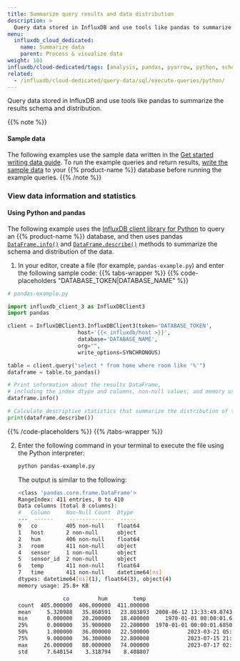 ```yaml
---
title: Summarize query results and data distribution
description: >
  Query data stored in InfluxDB and use tools like pandas to summarize the results schema and distribution.
menu:
  influxdb_cloud_dedicated:
    name: Summarize data
    parent: Process & visualize data
weight: 101
influxdb/cloud-dedicated/tags: [analysis, pandas, pyarrow, python, schema]
related:
  - /influxdb/cloud-dedicated/query-data/sql/execute-queries/python/
---
```


Query data stored in InfluxDB and use tools like pandas to summarize the results schema and distribution.

{{% note %}}
#### Sample data

The following examples use the sample data written in the
[Get started writing data guide](/influxdb/cloud-dedicated/get-started/write/).
To run the example queries and return results,
[write the sample data](/influxdb/cloud-dedicated/get-started/write/#write-line-protocol-to-influxdb)
to your {{% product-name %}} database before running the example queries.
{{% /note %}}

### View data information and statistics

#### Using Python and pandas

The following example uses the [InfluxDB client library for Python](/influxdb/cloud-dedicated/reference/client-libraries/v3/python/) to query an {{% product-name %}} database,
and then uses pandas [`DataFrame.info()`](https://pandas.pydata.org/docs/reference/api/pandas.DataFrame.info.html) and [`DataFrame.describe()`](https://pandas.pydata.org/docs/reference/api/pandas.DataFrame.describe.html) methods to summarize the schema and distribution of the data.

1.  In your editor, create a file (for example, `pandas-example.py`) and enter the following sample code:
    <!-- tabs-wrapper allows code-placeholders to work when indented -->
    {{% tabs-wrapper %}}
{{% code-placeholders "DATABASE_TOKEN|DATABASE_NAME" %}}
```py
# pandas-example.py

import influxdb_client_3 as InfluxDBClient3
import pandas

client = InfluxDBClient3.InfluxDBClient3(token='DATABASE_TOKEN',
                      host='{{< influxdb/host >}}',
                      database='DATABASE_NAME',
                      org="",
                      write_options=SYNCHRONOUS)

table = client.query("select * from home where room like '%'")
dataframe = table.to_pandas()

# Print information about the results DataFrame,
# including the index dtype and columns, non-null values, and memory usage.
dataframe.info()

# Calculate descriptive statistics that summarize the distribution of the results.
print(dataframe.describe())
```
{{% /code-placeholders %}}
    {{% /tabs-wrapper %}}

2.  Enter the following command in your terminal to execute the file using the Python interpreter:

    ```sh
    python pandas-example.py
    ```

    The output is similar to the following:

    ```sh
    <class 'pandas.core.frame.DataFrame'>
    RangeIndex: 411 entries, 0 to 410
    Data columns (total 8 columns):
    #   Column     Non-Null Count  Dtype         
    ---  ------     --------------  -----         
    0   co         405 non-null    float64       
    1   host       2 non-null      object        
    2   hum        406 non-null    float64       
    3   room       411 non-null    object        
    4   sensor     1 non-null      object        
    5   sensor_id  2 non-null      object        
    6   temp       411 non-null    float64       
    7   time       411 non-null    datetime64[ns]
    dtypes: datetime64[ns](1), float64(3), object(4)
    memory usage: 25.8+ KB

                  co         hum        temp                           time
    count  405.000000  406.000000  411.000000                            411
    mean     5.320988   35.860591   23.803893  2008-06-12 13:33:49.074302208
    min      0.000000   20.200000   18.400000     1970-01-01 00:00:01.641024
    25%      0.000000   35.900000   22.200000  1970-01-01 00:00:01.685054600
    50%      1.000000   36.000000   22.500000            2023-03-21 05:46:40
    75%      9.000000   36.300000   22.800000            2023-07-15 21:34:10
    max     26.000000   80.000000   74.000000            2023-07-17 02:07:00
    std      7.640154    3.318794    8.408807                            NaN
    ```
